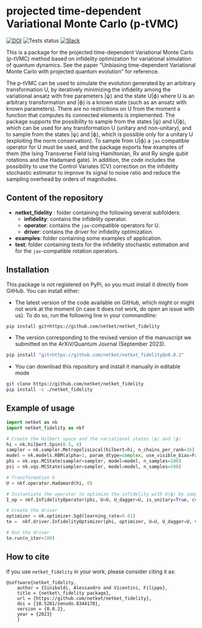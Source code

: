 # projected time-dependent Variational Monte Carlo (p-tVMC)
[![DOI](https://zenodo.org/badge/DOI/10.5281/zenodo.8344170.svg)](https://doi.org/10.5281/zenodo.8344170)
![Tests status](https://github.com/netket/netket_fidelity/actions/workflows/CI.yml/badge.svg)
[![Slack](https://img.shields.io/badge/slack-chat-green.svg)](https://join.slack.com/t/mlquantum/shared_invite/zt-19wibmfdv-LLRI6i43wrLev6oQX0OfOw)

This is a package for the projected time-dependent Variational Monte Carlo (p-tVMC) method based on infidelity optimization for variational simulation of quantum dynamics. 
See the paper "Unbiasing time-dependent Variational Monte Carlo with projected quantum evolution" for reference. 

The p-tVMC can be used to simulate the evolution generated by an arbitrary transformation U, by iteratively minimizing the infidelity among the variational ansatz with free parameters |ψ⟩ and the state U|ϕ⟩ where U is an arbitrary transformation and |ϕ⟩ is a known state (such as an ansatz with known parameters). 
There are no restrictions on U from the moment a function that computes its connected elements is implemented.
The package supports the possibility to sample from the states |ψ⟩ and U|ϕ⟩, which can be used for any transformation U (unitary and non-unitary), and to sample from the states |ψ⟩ and |ϕ⟩, which is possible only for a unitary U (exploiting the norm conservation).
To sample from U|ϕ⟩ a `jax` compatible operator for U must be used, and the package exports few examples of them (the Ising Transverse Field Ising Hamiltonian, Rx and Ry single qubit rotations and the Hadamard gate). 
In addition, the code includes the possibility to use the Control Variates (CV) correction on the infidelity stochastic estimator to improve its signal to noise ratio and reduce the sampling overhead by orders of magnitudes.

## Content of the repository

- **netket_fidelity** : folder containing the following several subfolders: 
    - **infidelity**: contains the infidelity operator. 
    - **operator**: contains the `jax`-compatible operators for U.
    - **driver**: contains the driver for infidelity optimization. 
- **examples**: folder containing some examples of application. 
- **test**: folder containing tests for the infidelity stochastic estimation and for the `jax`-compatible rotation operators.

## Installation

This package is not registered on PyPi, so you must install it directly from GitHub.
You can install either:
 
 - The latest version of the code available on GitHub, which might or might not work at the moment (in case it does not work, do open an issue with us). To do so, run the following line in your commandline:

```bash
pip install git+https://github.com/netket/netket_fidelity
```

- The version corresponding to the revised version of the manuscript we submitted on the ArXiV/Quantum Journal (September 2023). 

```bash
pip install "git+https://github.com/netket/netket_fidelity@v0.0.2"
```
- You can download this repository and install it manually in editable mode

```bash
git clone https://github.com/netket/netket_fidelity
pip install -e ./netket_fidelity
```
 
## Example of usage

```python
import netket as nk
import netket_fidelity as nkf

# Create the Hilbert space and the variational states |ψ⟩ and |ϕ⟩
hi = nk.hilbert.Spin(0.5, 4)
sampler = nk.sampler.MetropolisLocal(hilbert=hi, n_chains_per_rank=16)
model = nk.models.RBM(alpha=1, param_dtype=complex, use_visible_bias=False)
phi = nk.vqs.MCState(sampler=sampler, model=model, n_samples=100)
psi = nk.vqs.MCState(sampler=sampler, model=model, n_samples=100)

# Transformation U
U = nkf.operator.Hadamard(hi, 0)

# Instantiate the operator to optimize the infidelity with U|ϕ⟩ by sampling from |ψ⟩ and |ϕ⟩
I_op = nkf.InfidelityOperator(phi, U=U, U_dagger=U, is_unitary=True, cv_coeff=-1/2)

# Create the driver
optimizer = nk.optimizer.Sgd(learning_rate=0.01)
te =  nkf.driver.InfidelityOptimizer(phi, optimizer, U=U, U_dagger=U, variational_state=psi, is_unitary=True, cv_coeff=-0.5)

# Run the driver
te.run(n_iter=100)
```

How to cite
-----------

If you use ``netket_fidelity`` in your work, please consider citing it as:

```
@software{netket_fidelity,
    author = {Sinibaldi, Alessandro and Vicentini, Filippo},
    title = {netket\_fidelity package},
    url = {https://github.com/netket/netket_fidelity},
    doi = {10.5281/zenodo.8344170},
    version = {0.0.2},
    year = {2023}
    }
```
